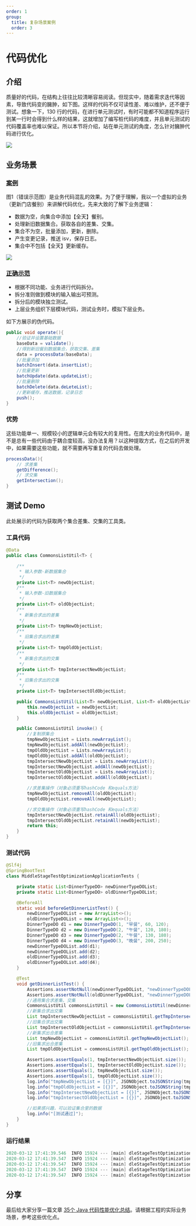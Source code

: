 ```yaml
---
order: 1
group:
  title: 复杂场景案例
  order: 3
---
```


# 代码优化

## 介绍

质量好的代码，在结构上往往比较清晰容易阅读。但现实中，随着需求迭代等因素，导致代码变的臃肿，如下图。这样的代码不仅可读性差、难以维护，还不便于测试。想象一下，130 行的代码，在进行单元测试时，有时可能都不知道程序运行到某一行时会得到什么样的结果，这就增加了编写桩代码的难度，并且单元测试的代码覆盖率也难以保证。所以本节将介绍，站在单元测试的角度，怎么针对臃肿代码进行优化。

![](../assets/service.png)



## 业务场景

### [案例](https://github.com/xiyun-international/java-unit-docs/tree/master/source/middle-stage-test-optimization)

图1（错误示范图）是业务代码混乱的效果。为了便于理解，我以一个虚拟的业务（更新门店餐别）来讲解代码优化，先来大致的了解下业务逻辑：

- 数据为空，向集合中添加【全天】餐别。
- 处理新旧数据集合。获取各自的差集、交集。
- 集合不为空，批量添加，更新，删除。
- 产生变更记录，推送 isv，保存日志。
- 集合中不包括【全天】更新缓存。

![](../assets/670f60a22e085246f3ea8aa8540820d.png)

### [正确示范](https://github.com/xiyun-international/java-unit-docs/blob/master/source/middle-stage-test-optimization/src/main/java/com/middle/stage/test/optimization/service/impl/ShopServiceImpl.java)

- 根据不同功能、业务进行代码拆分。
- 拆分准则做到模块的输入输出可预测。
- 拆分后的模块独立测试。
- 上层业务组织下层模块代码，测试业务时，模拟下层业务。

如下方展示的伪代码。

```java
public void operate(){
	//验证并设置基础数据
	baseData = validate();
	//得到新旧餐别数据集合，获取交集、差集
	data = processData(baseData); 
	//批量添加
	batchInsert(data.insertList);
	//批量更新
	batchUpdate(data.updateList);
	//批量删除
	batchDelete(data.deLeteList);
	//更新缓存，推送数据，记录日志
	push(); 
}
```

### 优势

这些功能单一、规模较小的逻辑单元会有较大的复用性。在庞大的业务代码中，是不是总有一些代码由于耦合度较高，没办法复用？以这种提取方式，在之后的开发中，如果需要这些功能，就不需要再写重复的代码去做处理。

```java
processData(){
	// 求差集
	getDifference();
	// 求交集
	getIntersection();
}
```



## 测试 Demo

此处展示的代码为获取两个集合差集、交集的工具类。

### 工具代码

```java
@Data
public class CommonsListUtil<T> {

    /**
     * 输入参数-新数据集合
     */
    private List<T> newObjectList;
    /**
     * 输入参数-旧数据集合
     */
    private List<T> oldObjectList;
    /**
     * 新集合求出的差集
     */
    private List<T> tmpNewObjectList;
    /**
     * 旧集合求出的差集
     */
    private List<T> tmpOldObjectList;
    /**
     * 新集合求出的交集
     */
    private List<T> tmpIntersectNewObjectList;
    /**
     * 旧集合求出的交集
     */
    private List<T> tmpIntersectOldObjectList;

    public CommonsListUtil(List<T> newObjectList, List<T> oldObjectList) {
        this.newObjectList = newObjectList;
        this.oldObjectList = oldObjectList;
    }

    public CommonsListUtil invoke() {
        //复制原集合
        tmpNewObjectList = Lists.newArrayList();
        tmpNewObjectList.addAll(newObjectList);
        tmpOldObjectList = Lists.newArrayList();
        tmpOldObjectList.addAll(oldObjectList);
        tmpIntersectNewObjectList = Lists.newArrayList();
        tmpIntersectNewObjectList.addAll(newObjectList);
        tmpIntersectOldObjectList = Lists.newArrayList();
        tmpIntersectOldObjectList.addAll(oldObjectList);

        //求差集操作（对象必须重写hashCode 和equals方法）
        tmpNewObjectList.removeAll(oldObjectList);
        tmpOldObjectList.removeAll(newObjectList);

        //求交集操作（对象必须重写hashCode 和equals方法）
        tmpIntersectNewObjectList.retainAll(oldObjectList);
        tmpIntersectOldObjectList.retainAll(newObjectList);
        return this;
    }
}
```



### 测试代码

```java
@Slf4j
@SpringBootTest
class MiddleStageTestOptimizationApplicationTests {

    private static List<DinnerTypeDO> newDinnerTypeDOList;
    private static List<DinnerTypeDO> oldDinnerTypeDOList;

    @BeforeAll
    static void beforeGetDinnerListTest() {
        newDinnerTypeDOList = new ArrayList<>();
        oldDinnerTypeDOList = new ArrayList<>();
        DinnerTypeDO d1 = new DinnerTypeDO(1, "早餐", 60, 120);
        DinnerTypeDO d2 = new DinnerTypeDO(2, "午餐", 120, 180);
        DinnerTypeDO d3 = new DinnerTypeDO(2, "午餐", 130, 180);
        DinnerTypeDO d4 = new DinnerTypeDO(3, "晚餐", 200, 250);
        newDinnerTypeDOList.add(d1);
        newDinnerTypeDOList.add(d2);
        oldDinnerTypeDOList.add(d3);
        oldDinnerTypeDOList.add(d4);
    }

    @Test
    void getDinnerListTest() {
        Assertions.assertNotNull(newDinnerTypeDOList, "newDinnerTypeDOList can not be null!");
        Assertions.assertNotNull(oldDinnerTypeDOList, "newDinnerTypeDOList can not be null!");
        //通用集合求差集、交集
        CommonsListUtil commonsListUtil = new CommonsListUtil(newDinnerTypeDOList, oldDinnerTypeDOList).invoke();
        //新集合求出交集
        List tmpIntersectNewObjectList = commonsListUtil.getTmpIntersectNewObjectList();
        //旧集合求出交集
        List tmpIntersectOldObjectList = commonsListUtil.getTmpIntersectOldObjectList();
        //新集求出合差集
        List tmpNewObjectList = commonsListUtil.getTmpNewObjectList();
        //旧集求出合差集
        List tmpOldObjectList = commonsListUtil.getTmpOldObjectList();

        Assertions.assertEquals(1, tmpIntersectNewObjectList.size());
        Assertions.assertEquals(1, tmpIntersectOldObjectList.size());
        Assertions.assertEquals(1, tmpNewObjectList.size());
        Assertions.assertEquals(1, tmpOldObjectList.size());
        log.info("tmpNewObjectList = [{}]", JSONObject.toJSONString(tmpNewObjectList));
        log.info("tmpOldObjectList = [{}]", JSONObject.toJSONString(tmpOldObjectList));
        log.info("tmpIntersectNewObjectList = [{}]", JSONObject.toJSONString(tmpIntersectNewObjectList));
        log.info("tmpIntersectOldObjectList = [{}]", JSONObject.toJSONString(tmpIntersectOldObjectList));

        //如果感兴趣，可以验证集合里的数据
        log.info("[测试通过]");
    }
}
```



### 运行结果

```java
2020-03-12 17:41:39.546  INFO 15924 --- [main] dleStageTestOptimizationApplicationTests : tmpNewObjectList = [[{"defaultEndTime":120,"defaultStartTime":60,"dinnerTypeId":1,"dinnerTypeName":"早餐"}]]
2020-03-12 17:41:39.547  INFO 15924 --- [main] dleStageTestOptimizationApplicationTests : oldObjectList = [[{"defaultEndTime":250,"defaultStartTime":200,"dinnerTypeId":3,"dinnerTypeName":"晚餐"}]]
2020-03-12 17:41:39.547  INFO 15924 --- [main] dleStageTestOptimizationApplicationTests : tmpIntersectNewObjectList = [[{"defaultEndTime":180,"defaultStartTime":120,"dinnerTypeId":2,"dinnerTypeName":"午餐"}]]
2020-03-12 17:41:39.547  INFO 15924 --- [main] dleStageTestOptimizationApplicationTests : tmpIntersectOldObjectList = [[{"defaultEndTime":180,"defaultStartTime":130,"dinnerTypeId":2,"dinnerTypeName":"午餐"}]]
2020-03-12 17:41:39.547  INFO 15924 --- [main] dleStageTestOptimizationApplicationTests : [测试通过]

```



## 分享

最后给大家分享一篇文章 [35个 Java 代码性能优化总结](https://wenku.baidu.com/view/d865624053d380eb6294dd88d0d233d4b14e3f30.html)。请根据工程的实际业务场景，参考这些优化点。

